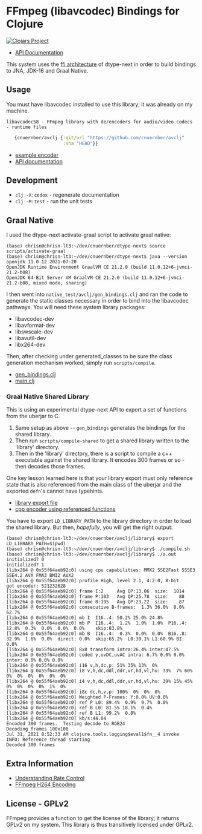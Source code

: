 # FFmpeg (libavcodec) Bindings for Clojure

[![Clojars Project](https://img.shields.io/clojars/v/com.cnuernber/avclj.svg)](https://clojars.org/com.cnuernber/avclj)

* [API Documentation](https://cnuernber.github.io/avclj/)


This system uses the [ffi architecture](https://cnuernber.github.io/dtype-next/tech.v3.datatype.ffi.html) of dtype-next in order to build 
bindings to JNA, JDK-16 and Graal Native.


## Usage

You must have libavcodec installed to use this library; it was already on my machine.

```console
libavcodec58 - FFmpeg library with de/encoders for audio/video codecs - runtime files
```

```clojure
   {cnuernber/avclj {:git/url "https://github.com/cnuernber/avclj"
                     :sha "HEAD"}}
```

* [example encoder](test/avclj_test.clj)
* [API documentation](https://cnuernber.github.io/avclj/)

## Development

* `clj -X:codox` - regenerate documentation
* `clj -M:test` - run the unit tests


## Graal Native

I used the dtype-next activate-graal script to activate graal native:

```console
(base) chrisn@chrisn-lt3:~/dev/cnuernber/dtype-next$ source scripts/activate-graal
(base) chrisn@chrisn-lt3:~/dev/cnuernber/dtype-next$ java --version
openjdk 11.0.12 2021-07-20
OpenJDK Runtime Environment GraalVM CE 21.2.0 (build 11.0.12+6-jvmci-21.2-b08)
OpenJDK 64-Bit Server VM GraalVM CE 21.2.0 (build 11.0.12+6-jvmci-21.2-b08, mixed mode, sharing)
```

I then went into
`native_test/avclj/gen_bindings.clj` and ran the code to generate the static classes necessary in
order to bind into the libavcodec pathways.  You will need these system library packages:

* libavcodec-dev
* libavformat-dev
* libswscale-dev
* libavutil-dev
* libx264-dev


Then, after checking under generated_classes to be sure the class generation mechanism
worked, simply run `scripts/compile`.

* [gen_bindings.clj](native_test/avclj/gen_bindings.clj)
* [main.clj](native_test/avclj/main.clj)


### Graal Native Shared Library

This is using an experimental dtype-next API to export a set of functions from the uberjar to C.
1. Same setup as above -- `gen_bindings` generates the bindings for the shared library.
2.  Then run `scripts/compile-shared` to get a shared library written to the 'library' directory.  
3.  Then in the 'library' directory, there is a script to compile a c++ executable against the shared library.  It encodes 300 frames or 
so - then decodes those frames.

One key lesson learned here is that your library export must only reference state that is also
referenced from the main class of the uberjar and the exported `defn`'s cannot have typehints.

* [library export file](native_test/avclj/libavclj.clj)
* [cpp encoder using referenced functions](library/testencode.cpp)

You have to export `LD_LIBRARY_PATH` to the library directory in order to load the shared
library.  But then, *hopefully*, you will get the right output:

```console
(base) chrisn@chrisn-lt3:~/dev/cnuernber/avclj/library$ export LD_LIBRARY_PATH=$(pwd)
(base) chrisn@chrisn-lt3:~/dev/cnuernber/avclj/library$ ./compile.sh
(base) chrisn@chrisn-lt3:~/dev/cnuernber/avclj/library$ ./a.out
initialized? 0
initialized? 1
[libx264 @ 0x55f64aeb92c0] using cpu capabilities: MMX2 SSE2Fast SSSE3 SSE4.2 AVX FMA3 BMI2 AVX2
[libx264 @ 0x55f64aeb92c0] profile High, level 2.1, 4:2:0, 8-bit
got encoder: 521232628
[libx264 @ 0x55f64aeb92c0] frame I:2     Avg QP:13.06  size:  1014
[libx264 @ 0x55f64aeb92c0] frame P:103   Avg QP:25.78  size:    88
[libx264 @ 0x55f64aeb92c0] frame B:195   Avg QP:23.22  size:    87
[libx264 @ 0x55f64aeb92c0] consecutive B-frames:  1.3% 36.0%  0.0% 62.7%
[libx264 @ 0x55f64aeb92c0] mb I  I16..4: 50.2% 25.0% 24.8%
[libx264 @ 0x55f64aeb92c0] mb P  I16..4:  1.2%  1.0%  1.0%  P16..4: 12.8%  0.3%  0.0%  0.0%  0.0%    skip:83.8%
[libx264 @ 0x55f64aeb92c0] mb B  I16..4:  0.3%  0.0%  0.0%  B16..8: 32.9%  1.6%  0.0%  direct: 0.0%  skip:65.2%  L0:39.1% L1:60.9% BI: 0.0%
[libx264 @ 0x55f64aeb92c0] 8x8 transform intra:26.4% inter:47.5%
[libx264 @ 0x55f64aeb92c0] coded y,uvDC,uvAC intra: 6.7% 0.0% 0.0% inter: 0.0% 0.0% 0.0%
[libx264 @ 0x55f64aeb92c0] i16 v,h,dc,p: 51% 35% 13%  0%
[libx264 @ 0x55f64aeb92c0] i8 v,h,dc,ddl,ddr,vr,hd,vl,hu: 33%  7% 60%  0%  0%  0%  0%  0%  0%
[libx264 @ 0x55f64aeb92c0] i4 v,h,dc,ddl,ddr,vr,hd,vl,hu: 39% 15% 45%  0%  0%  0%  0%  1%  0%
[libx264 @ 0x55f64aeb92c0] i8c dc,h,v,p: 100%  0%  0%  0%
[libx264 @ 0x55f64aeb92c0] Weighted P-Frames: Y:0.0% UV:0.0%
[libx264 @ 0x55f64aeb92c0] ref P L0: 89.4%  0.9%  9.7%  0.0%
[libx264 @ 0x55f64aeb92c0] ref B L0: 81.5% 18.1%  0.4%
[libx264 @ 0x55f64aeb92c0] ref B L1: 99.2%  0.8%
[libx264 @ 0x55f64aeb92c0] kb/s:44.84
Encoded 300 frames.  Testing decode to RGB24
Decoding frames 100x100
Jul 31, 2021 8:52:33 AM clojure.tools.logging$eval1$fn__4 invoke
INFO: Reference thread starting
Decoded 300 frames
```


## Extra Information
 
* [Understanding Rate Control](https://slhck.info/video/2017/03/01/rate-control.html)
* [FFmpeg H264 Encoding](https://trac.ffmpeg.org/wiki/Encode/H.264)

## License - GPLv2

FFmpeg provides a function to get the license of the library; it returns GPLv2 on my
system. This library is thus transitively licensed under GPLv2.
